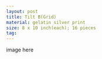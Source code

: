 ```yaml
---
layout: post
title: Tilt B(Grid)
material: gelatin silver print
size: 8 x 10 inch(each); 16 pieces
tag:
---
```


image here
